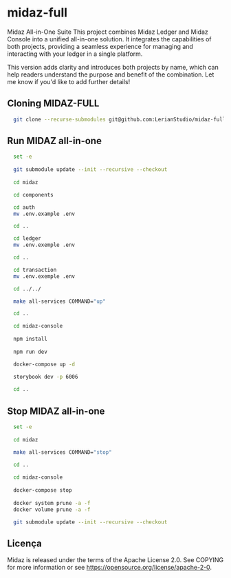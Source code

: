 # midaz-full

Midaz All-in-One Suite
This project combines Midaz Ledger and Midaz Console into a unified all-in-one solution. It integrates the capabilities of both projects, providing a seamless experience for managing and interacting with your ledger in a single platform.

This version adds clarity and introduces both projects by name, which can help readers understand the purpose and benefit of the combination. Let me know if you'd like to add further details!

## Cloning MIDAZ-FULL
```bash
  git clone --recurse-submodules git@github.com:LerianStudio/midaz-full.git
```

## Run MIDAZ all-in-one
```bash
  set -e
  
  git submodule update --init --recursive --checkout
  
  cd midaz

  cd components

  cd auth
  mv .env.example .env

  cd ..

  cd ledger
  mv .env.exemple .env

  cd ..

  cd transaction
  mv .env.exemple .env

  cd ../../

  make all-services COMMAND="up"

  cd ..

  cd midaz-console
  
  npm install
  
  npm run dev

  docker-compose up -d

  storybook dev -p 6006
  
  cd ..
```

## Stop MIDAZ all-in-one
```bash
  set -e
  
  cd midaz

  make all-services COMMAND="stop"
  
  cd ..

  cd midaz-console
  
  docker-compose stop
  
  docker system prune -a -f
  docker volume prune -a -f

  git submodule update --init --recursive --checkout
```

## Licença
Midaz is released under the terms of the Apache License 2.0. See COPYING for more information or see https://opensource.org/license/apache-2-0.
